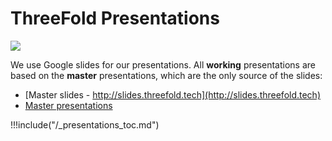 # ThreeFold Presentations

![](https://images.unsplash.com/photo-1491551723038-2bfef78992a9?ixlib=rb-0.3.5&ixid=eyJhcHBfaWQiOjEyMDd9&s=fe95c0d1c45c72eb4425a188b2d51b06&auto=format&fit=crop&w=1650&q=80)

We use Google slides for our presentations.
All **working** presentations are based on the **master** presentations, which are the only source of the slides:

- [Master slides - http://slides.threefold.tech](http://slides.threefold.tech)
- [Master presentations](https://drive.google.com/drive/u/2/folders/1qg8kSAAhc_kHbb1GYwZb_9Tbgm06zgSv)

!!!include("/_presentations_toc.md")


